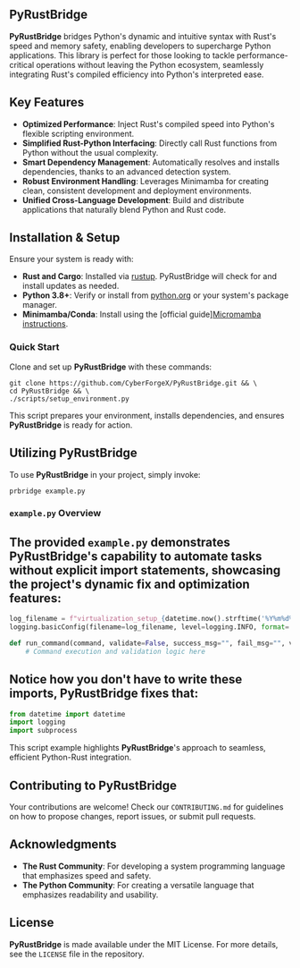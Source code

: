 ## PyRustBridge

**PyRustBridge** bridges Python's dynamic and intuitive syntax with Rust's speed and memory safety, enabling developers to supercharge Python applications. This library is perfect for those looking to tackle performance-critical operations without leaving the Python ecosystem, seamlessly integrating Rust's compiled efficiency into Python's interpreted ease.

## Key Features

- **Optimized Performance**: Inject Rust's compiled speed into Python's flexible scripting environment.
- **Simplified Rust-Python Interfacing**: Directly call Rust functions from Python without the usual complexity.
- **Smart Dependency Management**: Automatically resolves and installs dependencies, thanks to an advanced detection system.
- **Robust Environment Handling**: Leverages Minimamba for creating clean, consistent development and deployment environments.
- **Unified Cross-Language Development**: Build and distribute applications that naturally blend Python and Rust code.

## Installation & Setup

Ensure your system is ready with:

- **Rust and Cargo**: Installed via [rustup](https://rustup.rs/). PyRustBridge will check for and install updates as needed.
- **Python 3.8+**: Verify or install from [python.org](https://www.python.org/downloads/) or your system's package manager.
- **Minimamba/Conda**: Install using the [official guide][Micromamba instructions](https://mamba.readthedocs.io/en/latest/installation/micromamba-installation.html).

### Quick Start

Clone and set up **PyRustBridge** with these commands:

```
git clone https://github.com/CyberForgeX/PyRustBridge.git && \
cd PyRustBridge && \
./scripts/setup_environment.py
```

This script prepares your environment, installs dependencies, and ensures **PyRustBridge** is ready for action.

## Utilizing PyRustBridge

To use **PyRustBridge** in your project, simply invoke:

```
prbridge example.py
```

### `example.py` Overview

## The provided `example.py` demonstrates **PyRustBridge**'s capability to automate tasks without explicit import statements, showcasing the project's dynamic fix and optimization features:

```python
log_filename = f"virtualization_setup_{datetime.now().strftime('%Y%m%d%H%M%S')}.log"
logging.basicConfig(filename=log_filename, level=logging.INFO, format='%(asctime)s %(levelname)s: %(message)s', datefmt='%Y-%m-%d %H:%M:%S')

def run_command(command, validate=False, success_msg="", fail_msg="", validation_cmd=""):
    # Command execution and validation logic here
```

## Notice how you don't have to write these imports, PyRustBridge fixes that:
```python
from datetime import datetime
import logging
import subprocess
```

This script example highlights **PyRustBridge**'s approach to seamless, efficient Python-Rust integration.

## Contributing to PyRustBridge

Your contributions are welcome! Check our `CONTRIBUTING.md` for guidelines on how to propose changes, report issues, or submit pull requests.

## Acknowledgments

- **The Rust Community**: For developing a system programming language that emphasizes speed and safety.
- **The Python Community**: For creating a versatile language that emphasizes readability and usability.

## License

**PyRustBridge** is made available under the MIT License. For more details, see the `LICENSE` file in the repository.

